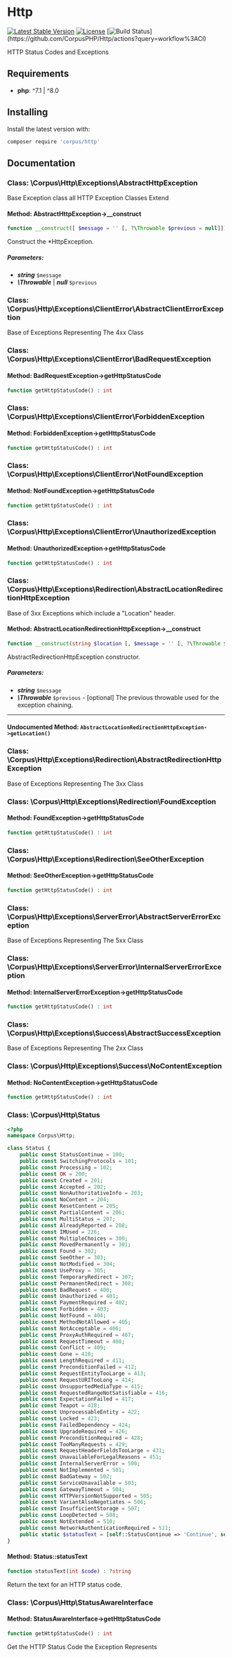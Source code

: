 # Http

[![Latest Stable Version](https://poser.pugx.org/corpus/http/version)](https://packagist.org/packages/corpus/http)
[![License](https://poser.pugx.org/corpus/http/license)](https://packagist.org/packages/corpus/http)
[![Build Status](https://github.com/CorpusPHP/Http/workflows/CI/badge.svg?)](https://github.com/CorpusPHP/Http/actions?query=workflow%3ACI)


HTTP Status Codes and Exceptions

## Requirements

- **php**: ^7.1 | ^8.0

## Installing

Install the latest version with:

```bash
composer require 'corpus/http'
```

## Documentation

### Class: \Corpus\Http\Exceptions\AbstractHttpException

Base Exception class all HTTP Exception Classes Extend

#### Method: AbstractHttpException->__construct

```php
function __construct([ $message = '' [, ?\Throwable $previous = null]])
```

Construct the *HttpException.

##### Parameters:

- ***string*** `$message`
- ***\Throwable*** | ***null*** `$previous`

### Class: \Corpus\Http\Exceptions\ClientError\AbstractClientErrorException

Base of Exceptions Representing The 4xx Class

### Class: \Corpus\Http\Exceptions\ClientError\BadRequestException

#### Method: BadRequestException->getHttpStatusCode

```php
function getHttpStatusCode() : int
```

### Class: \Corpus\Http\Exceptions\ClientError\ForbiddenException

#### Method: ForbiddenException->getHttpStatusCode

```php
function getHttpStatusCode() : int
```

### Class: \Corpus\Http\Exceptions\ClientError\NotFoundException

#### Method: NotFoundException->getHttpStatusCode

```php
function getHttpStatusCode() : int
```

### Class: \Corpus\Http\Exceptions\ClientError\UnauthorizedException

#### Method: UnauthorizedException->getHttpStatusCode

```php
function getHttpStatusCode() : int
```

### Class: \Corpus\Http\Exceptions\Redirection\AbstractLocationRedirectionHttpException

Base of 3xx Exceptions which include a "Location" header.

#### Method: AbstractLocationRedirectionHttpException->__construct

```php
function __construct(string $location [, $message = '' [, ?\Throwable $previous = null]])
```

AbstractRedirectionHttpException constructor.

##### Parameters:

- ***string*** `$message`
- ***\Throwable*** `$previous` - [optional] The previous throwable used for the exception chaining.

---

#### Undocumented Method: `AbstractLocationRedirectionHttpException->getLocation()`

### Class: \Corpus\Http\Exceptions\Redirection\AbstractRedirectionHttpException

Base of Exceptions Representing The 3xx Class

### Class: \Corpus\Http\Exceptions\Redirection\FoundException

#### Method: FoundException->getHttpStatusCode

```php
function getHttpStatusCode() : int
```

### Class: \Corpus\Http\Exceptions\Redirection\SeeOtherException

#### Method: SeeOtherException->getHttpStatusCode

```php
function getHttpStatusCode() : int
```

### Class: \Corpus\Http\Exceptions\ServerError\AbstractServerErrorException

Base of Exceptions Representing The 5xx Class

### Class: \Corpus\Http\Exceptions\ServerError\InternalServerErrorException

#### Method: InternalServerErrorException->getHttpStatusCode

```php
function getHttpStatusCode() : int
```

### Class: \Corpus\Http\Exceptions\Success\AbstractSuccessException

Base of Exceptions Representing The 2xx Class

### Class: \Corpus\Http\Exceptions\Success\NoContentException

#### Method: NoContentException->getHttpStatusCode

```php
function getHttpStatusCode() : int
```

### Class: \Corpus\Http\Status

```php
<?php
namespace Corpus\Http;

class Status {
	public const StatusContinue = 100;
	public const SwitchingProtocols = 101;
	public const Processing = 102;
	public const OK = 200;
	public const Created = 201;
	public const Accepted = 202;
	public const NonAuthoritativeInfo = 203;
	public const NoContent = 204;
	public const ResetContent = 205;
	public const PartialContent = 206;
	public const MultiStatus = 207;
	public const AlreadyReported = 208;
	public const IMUsed = 226;
	public const MultipleChoices = 300;
	public const MovedPermanently = 301;
	public const Found = 302;
	public const SeeOther = 303;
	public const NotModified = 304;
	public const UseProxy = 305;
	public const TemporaryRedirect = 307;
	public const PermanentRedirect = 308;
	public const BadRequest = 400;
	public const Unauthorized = 401;
	public const PaymentRequired = 402;
	public const Forbidden = 403;
	public const NotFound = 404;
	public const MethodNotAllowed = 405;
	public const NotAcceptable = 406;
	public const ProxyAuthRequired = 407;
	public const RequestTimeout = 408;
	public const Conflict = 409;
	public const Gone = 410;
	public const LengthRequired = 411;
	public const PreconditionFailed = 412;
	public const RequestEntityTooLarge = 413;
	public const RequestURITooLong = 414;
	public const UnsupportedMediaType = 415;
	public const RequestedRangeNotSatisfiable = 416;
	public const ExpectationFailed = 417;
	public const Teapot = 418;
	public const UnprocessableEntity = 422;
	public const Locked = 423;
	public const FailedDependency = 424;
	public const UpgradeRequired = 426;
	public const PreconditionRequired = 428;
	public const TooManyRequests = 429;
	public const RequestHeaderFieldsTooLarge = 431;
	public const UnavailableForLegalReasons = 451;
	public const InternalServerError = 500;
	public const NotImplemented = 501;
	public const BadGateway = 502;
	public const ServiceUnavailable = 503;
	public const GatewayTimeout = 504;
	public const HTTPVersionNotSupported = 505;
	public const VariantAlsoNegotiates = 506;
	public const InsufficientStorage = 507;
	public const LoopDetected = 508;
	public const NotExtended = 510;
	public const NetworkAuthenticationRequired = 511;
	public static $statusText = [self::StatusContinue => 'Continue', self::SwitchingProtocols => 'Switching Protocols', self::Processing => 'Processing', self::OK => 'OK', self::Created => 'Created', self::Accepted => 'Accepted', self::NonAuthoritativeInfo => 'Non-Authoritative Information', self::NoContent => 'No Content', self::ResetContent => 'Reset Content', self::PartialContent => 'Partial Content', self::MultiStatus => 'Multi-Status', self::AlreadyReported => 'Already Reported', self::IMUsed => 'IM Used', self::MultipleChoices => 'Multiple Choices', self::MovedPermanently => 'Moved Permanently', self::Found => 'Found', self::SeeOther => 'See Other', self::NotModified => 'Not Modified', self::UseProxy => 'Use Proxy', self::TemporaryRedirect => 'Temporary Redirect', self::PermanentRedirect => 'Permanent Redirect', self::BadRequest => 'Bad Request', self::Unauthorized => 'Unauthorized', self::PaymentRequired => 'Payment Required', self::Forbidden => 'Forbidden', self::NotFound => 'Not Found', self::MethodNotAllowed => 'Method Not Allowed', self::NotAcceptable => 'Not Acceptable', self::ProxyAuthRequired => 'Proxy Authentication Required', self::RequestTimeout => 'Request Timeout', self::Conflict => 'Conflict', self::Gone => 'Gone', self::LengthRequired => 'Length Required', self::PreconditionFailed => 'Precondition Failed', self::RequestEntityTooLarge => 'Request Entity Too Large', self::RequestURITooLong => 'Request URI Too Long', self::UnsupportedMediaType => 'Unsupported Media Type', self::RequestedRangeNotSatisfiable => 'Requested Range Not Satisfiable', self::ExpectationFailed => 'Expectation Failed', self::Teapot => 'I\'m a teapot', self::UnprocessableEntity => 'Unprocessable Entity', self::Locked => 'Locked', self::FailedDependency => 'Failed Dependency', self::UpgradeRequired => 'Upgrade Required', self::PreconditionRequired => 'Precondition Required', self::TooManyRequests => 'Too Many Requests', self::RequestHeaderFieldsTooLarge => 'Request Header Fields Too Large', self::UnavailableForLegalReasons => 'Unavailable For Legal Reasons', self::InternalServerError => 'Internal Server Error', self::NotImplemented => 'Not Implemented', self::BadGateway => 'Bad Gateway', self::ServiceUnavailable => 'Service Unavailable', self::GatewayTimeout => 'Gateway Timeout', self::HTTPVersionNotSupported => 'HTTP Version Not Supported', self::VariantAlsoNegotiates => 'Variant Also Negotiates', self::InsufficientStorage => 'Insufficient Storage', self::LoopDetected => 'Loop Detected', self::NotExtended => 'Not Extended', self::NetworkAuthenticationRequired => 'Network Authentication Required'];
}
```

#### Method: Status::statusText

```php
function statusText(int $code) : ?string
```

Return the text for an HTTP status code.

### Class: \Corpus\Http\StatusAwareInterface

#### Method: StatusAwareInterface->getHttpStatusCode

```php
function getHttpStatusCode() : int
```

Get the HTTP Status Code the Exception Represents